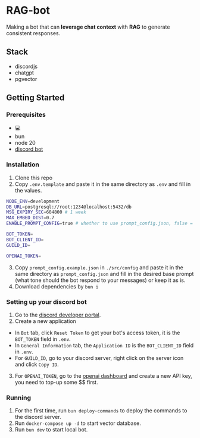 # RAG-bot

Making a bot that can **leverage chat context** with **RAG** to generate consistent responses.

## Stack

- discordjs
- chatgpt
- pgvector

## Getting Started

### Prerequisites

- 💻
- bun
- node 20
- [discord bot](https://discordjs.guide/preparations/setting-up-a-bot-application.html#creating-your-bot)

### Installation

1. Clone this repo
2. Copy `.env.template` and paste it in the same directory as `.env` and fill in the values.

```bash
NODE_ENV=development
DB_URL=postgresql://root:1234@localhost:5432/db
MSG_EXPIRY_SEC=604800 # 1 week
MAX_EMBED_DIST=0.7
ENABLE_PROMPT_CONFIG=true # whether to use prompt_config.json, false = use default chatgpt tone

BOT_TOKEN=
BOT_CLIENT_ID=
GUILD_ID=

OPENAI_TOKEN=
```

3. Copy `prompt_config.example.json` in `./src/config` and paste it in the same directory as `prompt_config.json` and fill in the desired base prompt (what tone should the bot respond to your messages) or keep it as is.
4. Download dependencies by `bun i`

### Setting up your discord bot

1. Go to the [discord developer portal](https://discord.com/developers/applications).
2. Create a new application

- In `Bot` tab, click `Reset Token` to get your bot's access token, it is the `BOT_TOKEN` field in `.env`.
- In `General Information` tab, the `Application ID` is the `BOT_CLIENT_ID` field in `.env`.
- For `GUILD_ID`, go to your discord server, right click on the server icon and click `Copy ID`.

3. For `OPENAI_TOKEN`, go to the [openai dashboard](https://platform.openai.com/account/api-keys) and create a new API key, you need to top-up some $$ first.

### Running

1. For the first time, run `bun deploy-commands` to deploy the commands to the discord server.
2. Run `docker-compose up -d` to start vector database.
3. Run `bun dev` to start local bot.
